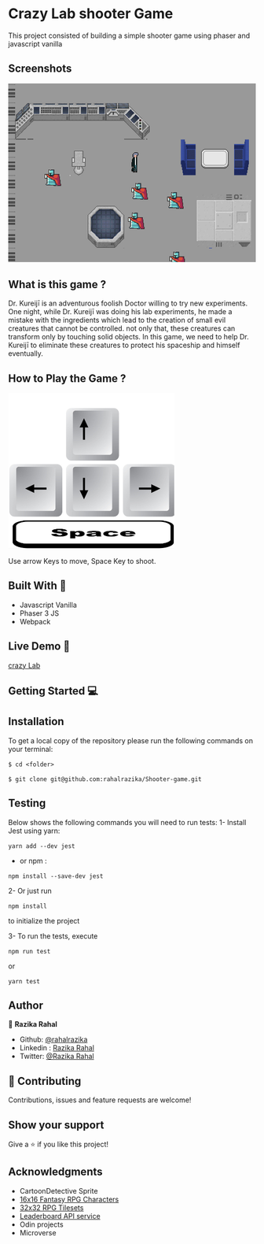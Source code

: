 # Crazy Lab shooter Game 

This project consisted of building a simple shooter game using phaser and  javascript vanilla

## Screenshots
![Game Scene](./src/assets/screenshot.png)
## What is this game ?
Dr. Kureijī is an adventurous foolish Doctor willing to try new experiments. 
One night, while Dr. Kureijī was doing his lab experiments, he made a mistake with the ingredients which lead to the creation of small evil creatures that cannot be controlled. not only that, these creatures can transform only by touching solid objects.
In this game, we need to help Dr. Kureijī to eliminate these creatures to protect his spaceship and himself eventually.

## How to Play the Game ?
![keys](./src/assets/keyboard.png)

Use arrow  Keys to move, Space Key to shoot.

## Built With 🔨
- Javascript Vanilla 
- Phaser 3 JS
- Webpack


## Live Demo 🚀
[crazy Lab](https://rawcdn.githack.com/rahalrazika/Shooter-game/ac33e93465dd7d38d58ac0a7e6d28f3e10591969/dist/index.html)

## Getting Started 💻

## Installation

To get a local copy of the repository please run the following commands on your terminal:

```
$ cd <folder>
```

```
$ git clone git@github.com:rahalrazika/Shooter-game.git
```

## Testing 
Below shows the following commands you will need to run tests:
1- Install Jest using yarn: 
```
yarn add --dev jest

```
- or npm :
```
npm install --save-dev jest

```
2- Or just run  
```
npm install

```
to initialize the project

3- To run the tests, execute
```
npm run test 

```
or 
```
yarn test 

```
## Author

👤 **Razika Rahal**

- Github: [@rahalrazika](https://github.com/rahalrazika)
- Linkedin : [Razika Rahal](https://www.linkedin.com/in/razika-rahal-85539bbb/)
- Twitter: [@Razika Rahal](https://twitter.com/RahalRazika)


## 🤝 Contributing

Contributions, issues and feature requests are welcome!

## Show your support

Give a ⭐️ if you like this project!

## Acknowledgments
- CartoonDetective Sprite
- [16x16 Fantasy RPG Characters](https://superdark.itch.io/16x16-free-npc-pack)
- [32x32 RPG Tilesets](https://v-ktor.itch.io/32x32-rpg-tilesets)
- [Leaderboard API service](https://www.notion.so/Leaderboard-API-service-24c0c3c116974ac49488d4eb0267ade3)
-  Odin projects
-  Microverse
